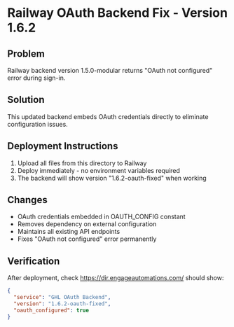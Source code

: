 # Railway OAuth Backend Fix - Version 1.6.2

## Problem
Railway backend version 1.5.0-modular returns "OAuth not configured" error during sign-in.

## Solution
This updated backend embeds OAuth credentials directly to eliminate configuration issues.

## Deployment Instructions
1. Upload all files from this directory to Railway
2. Deploy immediately - no environment variables required
3. The backend will show version "1.6.2-oauth-fixed" when working

## Changes
- OAuth credentials embedded in OAUTH_CONFIG constant
- Removes dependency on external configuration
- Maintains all existing API endpoints
- Fixes "OAuth not configured" error permanently

## Verification
After deployment, check https://dir.engageautomations.com/ should show:
```json
{
  "service": "GHL OAuth Backend",
  "version": "1.6.2-oauth-fixed",
  "oauth_configured": true
}
```